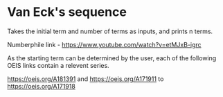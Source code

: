 # Van Eck's sequence

Takes the initial term and number of terms as inputs, and prints n terms.

Numberphile link - https://www.youtube.com/watch?v=etMJxB-igrc

As the starting term can be determined by the user, each of the following OEIS links contain a relevent series.

https://oeis.org/A181391 and https://oeis.org/A171911 to https://oeis.org/A171918
